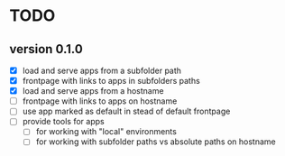 # TODO

## version 0.1.0

- [x] load and serve apps from a subfolder path
- [x] frontpage with links to apps in subfolders paths
- [x] load and serve apps from a hostname
- [ ] frontpage with links to apps on hostname
- [ ] use app marked as default in stead of default frontpage
- [ ] provide tools for apps
  - [ ] for working with "local" environments
  - [ ] for working with subfolder paths vs absolute paths on hostname
